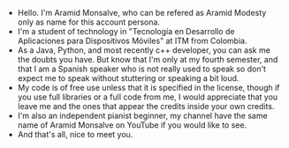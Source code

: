 - Hello. I'm Aramid Monsalve, who can be refered as Aramid Modesty only as name for this account persona.
- I'm a student of technology in "Tecnología en Desarrollo de Aplicaciones para Dispositivos Móviles" at ITM from Colombia.
- As a Java, Python, and most recently c++ developer, you can ask me the doubts you have. But know that I'm only at my
  fourth semester, and that I am a Spanish speaker who is not really used to speak so don't expect me to speak without stuttering or speaking a bit loud.
- My code is of free use unless that it is specified in the license, though if you use full libraries or a full code from me,
  I would appreciate that you leave me and the ones that appear the credits inside your own credits.
- I'm also an independent pianist beginner, my channel have the same name of Aramid Monsalve on YouTube if you would like to see.
- And that's all, nice to meet you.
<!---
AramidModesty/AramidModesty is a ✨ special ✨ repository because its `README.md` This file will appear at my description. This comment here is a future example for me in
how to comment with github
--->
